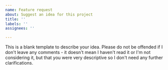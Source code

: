 ```yaml
---
name: Feature request
about: Suggest an idea for this project
title: ''
labels: ''
assignees: ''

---
```


This is a blank template to describe your idea. 
Please do not be offended if I don't leave any comments - it doesn't mean I haven't read it or I'm not considering it, but that you were very descriptive so I don't need any further clarifications.
